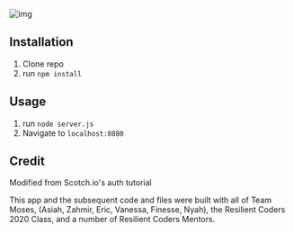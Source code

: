 ![img](work-1.jpg)

## Installation

1. Clone repo
2. run `npm install`

## Usage

1. run `node server.js`
2. Navigate to `localhost:8080`

## Credit

Modified from Scotch.io's auth tutorial

This app and the subsequent code and files were built with all of Team Moses, (Asiah, Zahmir, Eric, Vanessa, Finesse, Nyah), the Resilient Coders 2020 Class, and a number of Resilient Coders Mentors.
